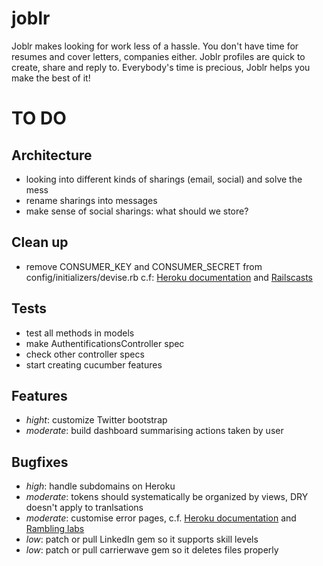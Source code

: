 joblr
=====

Joblr makes looking for work less of a hassle.
You don't have time for resumes and cover letters, companies either.
Joblr profiles are quick to create, share and reply to.
Everybody's time is precious, Joblr helps you make the best of it!


TO DO
=====

Architecture
------------

- looking into different kinds of sharings (email, social) and solve the mess
- rename sharings into messages
- make sense of social sharings: what should we store?

Clean up
--------

- remove CONSUMER_KEY and CONSUMER_SECRET from config/initializers/devise.rb
  c.f: [Heroku documentation](https://devcenter.heroku.com/articles/config-vars) and [Railscasts](http://railscasts.com/episodes/235-devise-and-omniauth-revised)

Tests
-----

- test all methods in models
- make AuthentificationsController spec
- check other controller specs
- start creating cucumber features

Features
--------

- *hight*: customize Twitter bootstrap
- *moderate*: build dashboard summarising actions taken by user

Bugfixes
--------

- *high*:     handle subdomains on Heroku
- *moderate*: tokens should systematically be organized by views, DRY doesn't apply to tranlsations
- *moderate*: customise error pages, c.f. [Heroku documentation](https://devcenter.heroku.com/articles/error-pages) and [Rambling labs](http://ramblinglabs.com/blog/2012/01/rails-3-1-adding-custom-404-and-500-error-pages)
- *low*:      patch or pull LinkedIn gem so it supports skill levels
- *low*:      patch or pull carrierwave gem so it deletes files properly